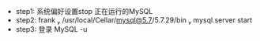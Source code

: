 - step1: 系统偏好设置stop 正在运行的MySQL
- step2: frank  /usr/local/Cellar/mysql@5.7/5.7.29/bin  mysql.server start
- step3: 登录 MySQL -u 